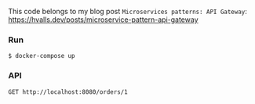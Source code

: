 This code belongs to my blog post `Microservices patterns: API Gateway`:
https://hvalls.dev/posts/microservice-pattern-api-gateway

### Run
`$ docker-compose up`

### API
`GET http://localhost:8080/orders/1`
